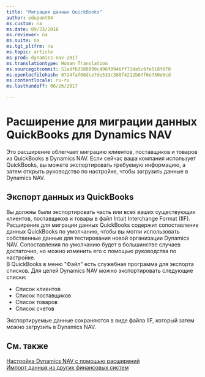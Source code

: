 ```yaml
---
title: "Миграция данных QuickBooks"
author: edupont04
ms.custom: na
ms.date: 09/23/2016
ms.reviewer: na
ms.suite: na
ms.tgt_pltfrm: na
ms.topic: article
ms-prod: dynamics-nav-2017
ms.translationtype: Human Translation
ms.sourcegitcommit: 51adfb3588099c496f0946ff71da5c6fe518f070
ms.openlocfilehash: 0724faf08dce7de533c380f4212b67f6e730e0cd
ms.contentlocale: ru-ru
ms.lasthandoff: 06/26/2017

---
```


# <a name="the-quickbooks-data-migration-extension-for-dynamics-nav"></a>Расширение для миграции данных QuickBooks для Dynamics NAV
Это расширение облегчает миграцию клиентов, поставщиков и товаров из QuickBooks в Dynamics NAV. Если сейчас ваша компания использует QuickBooks, вы можете экспортировать требуемую информацию, а затем открыть руководство по настройке, чтобы загрузить данные в Dynamics NAV.  

## <a name="exporting-data-from-quickbooks"></a>Экспорт данных из QuickBooks
Вы должны были экспортировать часть или всех ваших существующих клиентов, поставщиков и товары в файл Intuit Interchange Format (IIF). Расширение для миграции данных QuickBooks содержит сопоставление данных QuickBooks по умолчанию, чтобы вы могли использовать собственные данные для тестирования новой организации Dynamics NAV. Сопоставления по умолчанию будет в большинстве случаев достаточно, но можно изменить его с помощью руководства по настройке.  
В QuickBooks в меню "Файл" есть служебная программа для экспорта списков. Для целей Dynamics NAV можно экспортировать следующие списки:
- Список клиентов
- Список поставщиков
- Список товаров
- Список счетов  

Экспортируемые данные сохраняются в виде файла IIF, который затем можно загрузить в Dynamics NAV.

## <a name="see-also"></a>См. также  
[Настройка Dynamics NAV с помощью расширений](ui-extensions.md)  
[Импорт данных из других финансовых систем](upload-data.md)  

